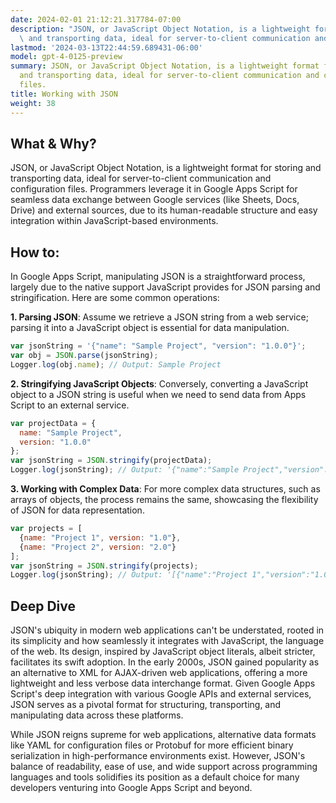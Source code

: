 ```yaml
---
date: 2024-02-01 21:12:21.317784-07:00
description: "JSON, or JavaScript Object Notation, is a lightweight format for storing\
  \ and transporting data, ideal for server-to-client communication and configuration\u2026"
lastmod: '2024-03-13T22:44:59.689431-06:00'
model: gpt-4-0125-preview
summary: JSON, or JavaScript Object Notation, is a lightweight format for storing
  and transporting data, ideal for server-to-client communication and configuration
  files.
title: Working with JSON
weight: 38
---
```


## What & Why?

JSON, or JavaScript Object Notation, is a lightweight format for storing and transporting data, ideal for server-to-client communication and configuration files. Programmers leverage it in Google Apps Script for seamless data exchange between Google services (like Sheets, Docs, Drive) and external sources, due to its human-readable structure and easy integration within JavaScript-based environments.

## How to:

In Google Apps Script, manipulating JSON is a straightforward process, largely due to the native support JavaScript provides for JSON parsing and stringification. Here are some common operations:

**1. Parsing JSON**: Assume we retrieve a JSON string from a web service; parsing it into a JavaScript object is essential for data manipulation.

```javascript
var jsonString = '{"name": "Sample Project", "version": "1.0.0"}';
var obj = JSON.parse(jsonString);
Logger.log(obj.name); // Output: Sample Project
```

**2. Stringifying JavaScript Objects**: Conversely, converting a JavaScript object to a JSON string is useful when we need to send data from Apps Script to an external service.

```javascript
var projectData = {
  name: "Sample Project",
  version: "1.0.0"
};
var jsonString = JSON.stringify(projectData);
Logger.log(jsonString); // Output: '{"name":"Sample Project","version":"1.0.0"}'
```

**3. Working with Complex Data**:
For more complex data structures, such as arrays of objects, the process remains the same, showcasing the flexibility of JSON for data representation.

```javascript
var projects = [
  {name: "Project 1", version: "1.0"},
  {name: "Project 2", version: "2.0"}
];
var jsonString = JSON.stringify(projects);
Logger.log(jsonString); // Output: '[{"name":"Project 1","version":"1.0"},{"name":"Project 2","version":"2.0"}]'
```

## Deep Dive

JSON's ubiquity in modern web applications can't be understated, rooted in its simplicity and how seamlessly it integrates with JavaScript, the language of the web. Its design, inspired by JavaScript object literals, albeit stricter, facilitates its swift adoption. In the early 2000s, JSON gained popularity as an alternative to XML for AJAX-driven web applications, offering a more lightweight and less verbose data interchange format. Given Google Apps Script's deep integration with various Google APIs and external services, JSON serves as a pivotal format for structuring, transporting, and manipulating data across these platforms.

While JSON reigns supreme for web applications, alternative data formats like YAML for configuration files or Protobuf for more efficient binary serialization in high-performance environments exist. However, JSON's balance of readability, ease of use, and wide support across programming languages and tools solidifies its position as a default choice for many developers venturing into Google Apps Script and beyond.
